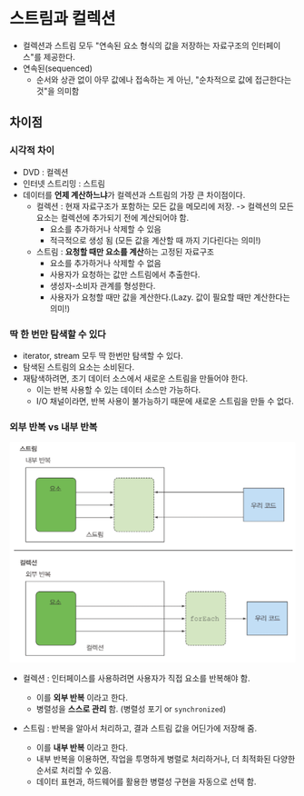 # 스트림과 컬렉션
- 컬렉션과 스트림 모두 "연속된 요소 형식의 값을 저장하는 자료구조의 인터페이스"를 제공한다.
- 연속된(sequenced)
  - 순서와 상관 없이 아무 값에나 접속하는 게 아닌, "순차적으로 값에 접근한다는 것"을 의미함


## 차이점
### 시각적 차이
- DVD : 컬렉션
- 인터넷 스트리밍 : 스트림
- 데이터를 **언제 계산하느냐**가 컬렉션과 스트림의 가장 큰 차이점이다.
  - 컬렉션 : 현재 자료구조가 포함하는 모든 값을 메모리에 저장. -> 컬렉션의 모든 요소는 컬렉션에 추가되기 전에 계산되어야 함.
    - 요소를 추가하거나 삭제할 수 있음
    - 적극적으로 생성 됨 (모든 값을 계산할 때 까지 기다린다는 의미!)
  - 스트림 : **요청할 때만 요소를 계산**하는 고정된 자료구조
    - 요소를 추가하거나 삭제할 수 없음
    - 사용자가 요청하는 값만 스트림에서 추출한다.
    - 생성자-소비자 관계를 형성한다.
    - 사용자가 요청할 때만 값을 계산한다.(Lazy. 값이 필요할 때만 계산한다는 의미!)


### 딱 한 번만 탐색할 수 있다
- iterator, stream 모두 딱 한번만 탐색할 수 있다.
- 탐색된 스트림의 요소는 소비된다.
- 재탐색하려면, 초기 데이터 소스에서 새로운 스트림을 만들어야 한다.
  - 이는 반복 사용할 수 있는 데이터 소스만 가능하다.
  - I/O 채널이라면, 반복 사용이 불가능하기 때문에 새로운 스트림을 만들 수 없다.


### 외부 반복 vs 내부 반복
![img.png](img.png)
- 컬렉션 : 인터페이스를 사용하려면 사용자가 직접 요소를 반복해야 함.
  - 이를 **외부 반복** 이라고 한다.
  - 병렬성을 **스스로 관리** 함. (병렬성 포기 or `synchronized`)


- 스트림 : 반복을 알아서 처리하고, 결과 스트림 값을 어딘가에 저장해 줌.
  - 이를 **내부 반복** 이라고 한다.
  - 내부 반복을 이용하면, 작업을 투명하게 병렬로 처리하거나, 더 최적화된 다양한 순서로 처리할 수 있음.
  - 데이터 표현과, 하드웨어를 활용한 병렬성 구현을 자동으로 선택 함.
